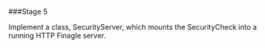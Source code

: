 ###Stage 5

Implement a class, SecurityServer, which mounts the SecurityCheck into a running HTTP Finagle server.